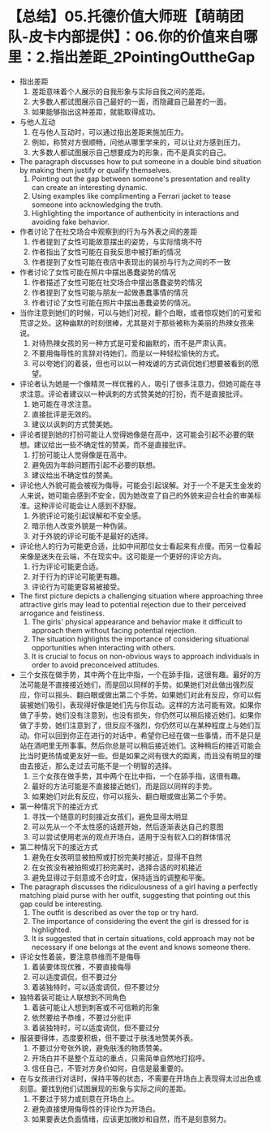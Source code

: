 # 【总结】05.托德价值大师班【萌萌团队-皮卡内部提供】：06.你的价值来自哪里：2.指出差距_2PointingOuttheGap

-   指出差距
    1.  差距意味着个人展示的自我形象与实际自我之间的差距。
    2.  大多数人都试图展示自己最好的一面，而隐藏自己最差的一面。
    3.  如果能够指出这种差距，就能取得成功。
-   与他人互动
    1.  在与他人互动时，可以通过指出差距来施加压力。
    2.  例如，称赞对方很顺畅，问他从哪里学来的，可以让对方感到压力。
    3.  大多数人都试图展示自己想要成为的形象，而不是真实的自己。
-   The paragraph discusses how to put someone in a double bind situation by making them justify or qualify themselves.
    1.  Pointing out the gap between someone's presentation and reality can create an interesting dynamic.
    2.  Using examples like complimenting a Ferrari jacket to tease someone into acknowledging the truth.
    3.  Highlighting the importance of authenticity in interactions and avoiding fake behavior.
-   作者讨论了在社交场合中观察到的行为与外表之间的差距
    1.  作者提到了女性可能故意摆出的姿势，与实际情境不符
    2.  作者指出了女性可能在自我反思中被打断的情况
    3.  作者提到了女性可能在夜店中表现出的装扮与行为之间的不一致
-   作者讨论了女性可能在照片中摆出愚蠢姿势的情况
    1.  作者描述了女性可能在社交场合中摆出愚蠢姿势的情况
    2.  作者提到了女性可能与朋友一起做愚蠢事情的情况
    3.  作者讨论了女性可能在照片中摆出愚蠢姿势的情况。
-   当你注意到她们的时候，可以与她们对视，翻个白眼，或者惊叹她们的可爱和荒谬之处。这种幽默的时刻很棒，尤其是对于那些被称为美丽的热辣女孩来说。
    1.  对待热辣女孩的另一种方式是可爱和幽默的，而不是严肃认真。
    2.  不要用侮辱性的言辞对待她们，而是以一种轻松愉快的方式。
    3.  可以夸她们的着装，但也可以以一种戏谑的方式调侃她们想要被看到的愿望。
-   评论者认为她是一个像精灵一样优雅的人，吸引了很多注意力，但她可能在寻求注意。评论者建议以一种讽刺的方式赞美她的打扮，而不是直接批评。
    1.  她可能在寻求注意。
    2.  直接批评是无效的。
    3.  建议以讽刺的方式赞美她。
-   评论者提到她的打扮可能让人觉得她像是在高中，这可能会引起不必要的联想。建议给出一些不确定性的赞美，而不是直接批评。
    1.  打扮可能让人觉得像是在高中。
    2.  避免因为年龄问题而引起不必要的联想。
    3.  建议给出不确定性的赞美。
-   评论他人外貌可能会被视为侮辱，可能会引起误解。对于一个不是天生金发的人来说，她可能会感到不安全，因为她改变了自己的外貌来迎合社会的审美标准。这种评论可能会让人感到不舒服。
    1.  外貌评论可能引起误解和不安全感。
    2.  暗示他人改变外貌是一种伪装。
    3.  对于外貌的评论可能不是最好的选择。
-   评论他人的行为可能更合适，比如中间那位女士看起来有点傻。而另一位看起来像是迷失在云端，不在现实中。这可能是一个更好的评论方向。
    1.  行为评论可能更合适。
    2.  对于行为的评论可能更有趣。
    3.  评论行为可能更容易被接受。
-   The first picture depicts a challenging situation where approaching three attractive girls may lead to potential rejection due to their perceived arrogance and feistiness.
    1.  The girls' physical appearance and behavior make it difficult to approach them without facing potential rejection.
    2.  The situation highlights the importance of considering situational opportunities when interacting with others.
    3.  It is crucial to focus on non-obvious ways to approach individuals in order to avoid preconceived attitudes.
-   三个女孩在做手势，其中两个在比中指，一个在舔手指，这很有趣。最好的方法可能是不直接接近她们，而是回以同样的手势。如果她们对此做出强烈反应，你可以摇头、翻白眼或做出第二个手势。如果她们对此有反应，你可以假装被她们吸引，表现得好像是她们先与你互动。这样的方法可能有效。如果你做了手势，她们没有注意到，也没有损失，你仍然可以稍后接近她们。如果你做了手势，她们注意到了，但反应不强烈，你仍然可以在某种程度上与她们互动。你可以回到你正在进行的对话中，希望你已经在做一些事情，而不是只是站在酒吧里无所事事。然后你总是可以稍后接近她们。这种稍后的接近可能会比当时更热情或更友好一些。但是如果之间有很大的距离，而且没有明显的理由去接近，那么走过去可能不是一个明智的选择。 
    1.  三个女孩在做手势，其中两个在比中指，一个在舔手指，这很有趣。
    2.  最好的方法可能是不直接接近她们，而是回以同样的手势。
    3.  如果她们对此有反应，你可以摇头、翻白眼或做出第二个手势。
-   第一种情况下的接近方式
    1.  寻找一个随意的时刻接近女孩们，避免显得太明显
    2.  可以先从一个不太性感的话题开始，然后逐渐表达自己的意图
    3.  可以尝试使用老派的观点开场白，适用于没有软入口的群体情况
-   第二种情况下的接近方式
    1.  避免在女孩明显被拍照或打扮完美时接近，显得不自然
    2.  在女孩没有被拍照或打扮完美时，选择合适的时机接近
    3.  避免显得过于刻意或不合时宜，保持适当的调整和平衡。
-   The paragraph discusses the ridiculousness of a girl having a perfectly matching plaid purse with her outfit, suggesting that pointing out this gap could be interesting. 
    1.  The outfit is described as over the top or try hard.
    2.  The importance of considering the event the girl is dressed for is highlighted.
    3.  It is suggested that in certain situations, cold approach may not be necessary if one belongs at the event and knows someone there.
-   评论女性着装，要注意恭维而不是侮辱
    1.  着装要体现优雅，不要直接侮辱
    2.  可以适度调侃，但不要过分
    3.  着装独特时，可以适度调侃，但不要过分
-   独特着装可能让人联想到不同角色
    1.  着装可能让人想到刺客或不可信赖的形象
    2.  依然要给予恭维，不要过分批评
    3.  着装独特时，可以适度调侃，但不要过分
-   服装要得体，态度要积极，但不要过于肤浅地赞美外表。
    1.  不要过分夸张外貌，避免肤浅的物质赞美。
    2.  开场白并不是整个互动的重点，只需简单自然地打招呼。
    3.  信任自己，不管对方身价如何，自信是最重要的。
-   在与女孩进行对话时，保持平等的状态，不需要在开场白上表现得太过出色或刻意。要找到他们试图展现的形象与实际之间的差距。
    1.  不要过于努力或刻意在开场白上。
    2.  避免直接使用侮辱性的评论作为开场白。
    3.  如果要表达负面情绪，应该更加微妙和自然，而不是刻意努力。